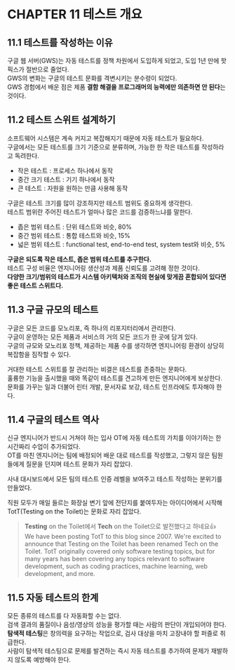 # CHAPTER 11 테스트 개요

## 11.1 테스트를 작성하는 이유

구글 웹 서버(GWS)는 자동 테스트를 정책 차원에서 도입하게 되었고, 도입 1년 만에 핫픽스가 절반으로 줄었다.  
GWS의 변화는 구글의 테스트 문화를 격변시키는 분수령이 되었다.  
GWS 경험에서 배운 점은 제품 **결함 해결을 프로그래머의 능력에만 의존하면 안 된다**는 것이다.  

## 11.2 테스트 스위트 설계하기

소프트웨어 시스템은 계속 커지고 복잡해지기 때문에 자동 테스트가 필요하다.  
구글에서는 모든 테스트를 크기 기준으로 분류하며, 가능한 한 작은 테스트를 작성하라고 독려한다.  
- 작은 테스트 : 프로세스 하나에서 동작
- 중간 크기 테스트 : 기기 하나에서 동작
- 큰 테스트 : 자원을 원하는 만큼 사용해 동작

구글은 테스트 크기를 많이 강조하지만 테스트 범위도 중요하게 생각한다.  
테스트 범위란 주어진 테스트가 얼마나 많은 코드를 검증하느냐를 말한다.  
- 좁은 범위 테스트 : 단위 테스트와 비슷, 80%
- 중간 범위 테스트 : 통합 테스트와 비슷, 15%
- 넓은 범위 테스트 : functional test, end-to-end test, system test와 비슷, 5%

**구글은 되도록 작은 테스트, 좁은 범위 테스트를 추구한다.**  
테스트 구성 비율은 엔지니어링 생산성과 제품 신뢰도를 고려해 정한 것이다.  
**다양한 크기/범위의 테스트가 시스템 아키텍처와 조직의 현실에 맞게끔 혼합되어 있다면 좋은 테스트 스위트다.**

## 11.3 구글 규모의 테스트

구글은 모든 코드를 모노리포, 즉 하나의 리포지터리에서 관리한다.  
구글이 운영하는 모든 제품과 서비스의 거의 모든 코드가 한 곳에 담겨 있다.  
구글의 규모와 모노리포 정책, 제공하는 제품 수를 생각하면 엔지니어링 환경이 상당히 복잡함을 짐작할 수 있다.  

거대한 테스트 스위트를 잘 관리하는 비결은 테스트를 존중하는 문화다.  
훌륭한 기능을 출시했을 때와 똑같이 테스트를 견고하게 만든 엔지니어에게 보상한다.  
문화를 가꾸는 일과 더불어 린터 개발, 문서자료 보강, 테스트 인프라에도 투자해야 한다.

## 11.4 구글의 테스트 역사

신규 엔지니어가 반드시 거쳐야 하는 입사 OT에 자동 테스트의 가치를 이야기하는 한 시간짜리 수업이 추가되었다.  
OT를 마친 엔지니어는 팀에 배정되어 배운 대로 테스트를 작성했고, 그렇지 않은 팀원들에게 질문을 던지며 테스트 문화가 자리 잡았다.

사내 대시보드에서 모든 팀의 테스트 인증 레벨을 보여주고 테스트 작성하는 분위기를 만들었다.  

직원 모두가 매일 들르는 화장실 변기 앞에 전단지를 붙여두자는 아이디어에서 시작해 TotT(Testing on the Toilet)는 문화로 자리 잡았다.

> **Testing** on the Toilet에서 **Tech** on the Toilet으로 발전했다고 하네요👍  
> We have been posting TotT to this blog since 2007. We're excited to announce that Testing on the Toilet has been renamed Tech on the Toilet. TotT originally covered only software testing topics, but for many years has been covering any topics relevant to software development, such as coding practices, machine learning, web development, and more.

## 11.5 자동 테스트의 한계

모든 종류의 테스트를 다 자동화할 수는 없다.  
검색 결과의 품질이나 음성/영상의 성능을 평가할 때는 사람의 판단이 개입되어야 한다.  
**탐색적 테스팅**은 창의력을 요구하는 작업으로, 검사 대상을 마치 고장내야 할 퍼즐로 취급한다.  
사람이 탐색적 테스팅으로 문제를 발견하는 즉시 자동 테스트를 추가하여 문제가 재발하지 않도록 예방해야 한다.
